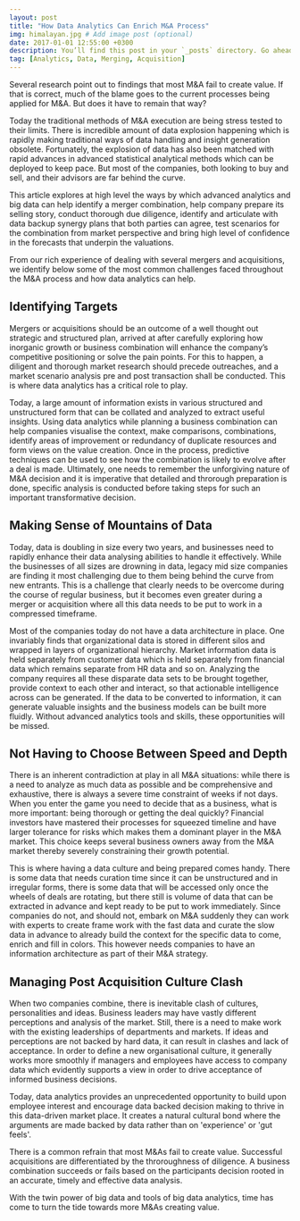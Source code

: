 ```yaml
---
layout: post
title: "How Data Analytics Can Enrich M&A Process"
img: himalayan.jpg # Add image post (optional)
date: 2017-01-01 12:55:00 +0300
description: You’ll find this post in your `_posts` directory. Go ahead and edit it and re-build the site to see your changes. # Add post description (optional)
tag: [Analytics, Data, Merging, Acquisition]
---
```

Several research point out to findings that most M&A fail to create value. If that is correct, much of the blame goes to the current processes being applied for M&A. But does it have to remain that way? 

Today the traditional methods of M&A execution are being stress tested to their limits. There is incredible amount of data explosion happening which is rapidly making traditional ways of data handling and insight generation obsolete. Fortunately, the explosion of data has also been matched with rapid advances in advanced statistical analytical methods which can be deployed to keep pace. But most of the companies, both looking to buy and sell, and their advisors are far behind the curve.

This article explores at high level the ways by which advanced analytics and big data can help identify a merger combination, help company prepare its selling story, conduct thorough due diligence, identify and articulate with data backup synergy plans that both parties can agree, test scenarios for the combination from market perspective and bring high level of confidence in the forecasts that underpin the valuations.

From our rich experience of dealing with several mergers and acquisitions, we identify below some of the most common challenges faced throughout the M&A process and how data analytics can help.

## Identifying Targets
Mergers or acquisitions should be an outcome of a well thought out strategic and structured plan, arrived at after carefully exploring how inorganic growth or business combination will enhance the company’s competitive positioning or solve the pain points. For this to happen, a diligent and thorough market research should precede outreaches, and a market scenario analysis pre and post transaction shall be conducted. This is where data analytics has a critical role to play.

Today, a large amount of information exists in various structured and unstructured form that can be collated and analyzed to extract useful insights. Using data analytics while planning a business combination can help companies visualise the context, make comparisons, combinations, identify areas of improvement or redundancy of duplicate resources and form views on the value creation. Once in the process, predictive techniques can be used to see how the combination is likely to evolve after a deal is made. Ultimately, one needs to remember the unforgiving nature of M&A decision and it is imperative that detailed and throrough preparation is done, specific analysis is conducted before taking steps for such an important transformative decision.

## Making Sense of Mountains of Data
Today, data is doubling in size every two years, and businesses need to rapidly enhance their data analysing abilities to handle it effectively. While the businesses of all sizes are drowning in data, legacy mid size companies are finding it most challenging due to them being behind the curve from new entrants. This is a challenge that clearly needs to be overcome during the course of regular business, but it becomes even greater during a merger or acquisition where all this data needs to be put to work in a compressed timeframe.

Most of the companies today do not have a data architecture in place. One invariably finds that organizational data is stored in different silos and wrapped in layers of organizational hierarchy. Market information data is held separately from customer data which is held separately from financial data which remains separate from HR data and so on. Analyzing the company requires all these disparate data sets to be brought together, provide context to each other and interact, so that actionable intelligence across can be generated. If the data to be converted to information, it can generate valuable insights and the business models can be built more fluidly. Without advanced analytics tools and skills, these opportunities will be missed.

## Not Having to Choose Between Speed and Depth
There is an inherent contradiction at play in all M&A situations: while there is a need to analyze as much data as possible and be comprehensive and exhaustive, there is always a severe time constraint of weeks if not days. When you enter the game you need to decide that as a business, what is more important: being thorough or getting the deal quickly? Financial investors have mastered their processes for squeezed timeline and have larger tolerance for risks which makes them a dominant player in the M&A market. This choice keeps several business owners away from the M&A market thereby severely constraining their growth potential.

This is where having a data culture and being prepared comes handy. There is some data that needs curation time since it can be unstructured and in irregular forms, there is some data that will be accessed only once the wheels of deals are rotating, but there still is volume of data that can be extracted in advance and kept ready to be put to work immediately. Since companies do not, and should not, embark on M&A suddenly they can work with experts to create frame work with the fast data and curate the slow data in advance to already build the context for the specific data to come, enrich and fill in colors.  This however needs companies to have an information architecture as part of their M&A strategy.

## Managing Post Acquisition Culture Clash
When two companies combine, there is inevitable clash of cultures, personalities and ideas. Business leaders may have vastly different perceptions and analysis of the market. Still, there is a need to make work with the existing leaderships of departments and markets. If ideas and perceptions are not backed by hard data, it can result in clashes and lack of acceptance. In order to define a new organisational culture, it generally works more smoothly if managers and employees have access to company data which evidently supports a view in order to drive acceptance of informed business decisions.

Today, data analytics provides an unprecedented opportunity to build upon employee interest and encourage data backed decision making to thrive in this data-driven market place. It creates a natural cultural bond where the arguments are made backed by data rather than on 'experience' or 'gut feels'.

There is a common refrain that most M&As fail to create value. Successful acquisitions are differentiated by the throroughness of diligence. A business combination succeeds or fails based on the participants decision rooted in an accurate, timely and effective data analysis.

With the twin power of big data and tools of big data analytics, time has come to turn the tide towards more M&As creating value.
